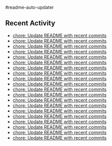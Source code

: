 #readme-auto-updater

## Recent Activity
<!-- LATEST_COMMITS:START -->
- [chore: Update README with recent commits](https://github.com/NEO1717/readme-auto-updater/commit/65b1c55489db9a610c7b8089391f02996a2253c7)
- [chore: Update README with recent commits](https://github.com/NEO1717/readme-auto-updater/commit/46e3b3e19b2cec40894b075a024408538840cdfc)
- [chore: Update README with recent commits](https://github.com/NEO1717/readme-auto-updater/commit/5fc9f7d6d78be2a34b3453ffef78d588731c1bf0)
- [chore: Update README with recent commits](https://github.com/NEO1717/readme-auto-updater/commit/2ac7e6e0e69771399aca014f2006228376f46285)
- [chore: Update README with recent commits](https://github.com/NEO1717/readme-auto-updater/commit/dfd77b4c304115757bb43b4f5a28a633a8a16c7b)
- [chore: Update README with recent commits](https://github.com/NEO1717/readme-auto-updater/commit/cb7fa62df137cdce421a922893e5c5b53f3db380)
- [chore: Update README with recent commits](https://github.com/NEO1717/readme-auto-updater/commit/45172d0a61e2810f996055404206c434cdf13d1e)
- [chore: Update README with recent commits](https://github.com/NEO1717/readme-auto-updater/commit/a6b30ff5416248ac8b9825a2f4eb77e04eaca691)
- [chore: Update README with recent commits](https://github.com/NEO1717/readme-auto-updater/commit/783d74fcaba8296a331331f6e8afff23243e0aaa)
- [chore: Update README with recent commits](https://github.com/NEO1717/readme-auto-updater/commit/54aa81a1c63b57089cfcb61e6dcbadeb8ef9409d)
- [chore: Update README with recent commits](https://github.com/NEO1717/readme-auto-updater/commit/3fe3cf6296346e8e3f19fcbe5c4f61ca138efa75)
- [chore: Update README with recent commits](https://github.com/NEO1717/readme-auto-updater/commit/036715ec2aa2d81aef1fbd8b991abcc94a624270)
- [chore: Update README with recent commits](https://github.com/NEO1717/readme-auto-updater/commit/91f91fd08e9b068756716cdde3dcb86b3c144b38)
- [chore: Update README with recent commits](https://github.com/NEO1717/readme-auto-updater/commit/3c5f38cdc1715730f58335d9f19819d2c2ef4f64)
- [chore: Update README with recent commits](https://github.com/NEO1717/readme-auto-updater/commit/d0d56d417e2c7178ff9a71b85c2522ce0796d568)
- [chore: Update README with recent commits](https://github.com/NEO1717/readme-auto-updater/commit/7e5a77ebfb251fe674484df2619f9fde6d5c32ed)
- [chore: Update README with recent commits](https://github.com/NEO1717/readme-auto-updater/commit/8d908923576630d51d9348193b8cce1cb360ef62)
- [chore: Update README with recent commits](https://github.com/NEO1717/readme-auto-updater/commit/604a34a761de78e81f809ac423fdef6a89695d72)
- [chore: Update README with recent commits](https://github.com/NEO1717/readme-auto-updater/commit/1e6fef94fbf92ffb2661148c460f717b4d81a54f)
- [chore: Update README with recent commits](https://github.com/NEO1717/readme-auto-updater/commit/965b6bf63f67fa504ed4b875ed76124711e7c24c)
<!-- LATEST_COMMITS:END -->

